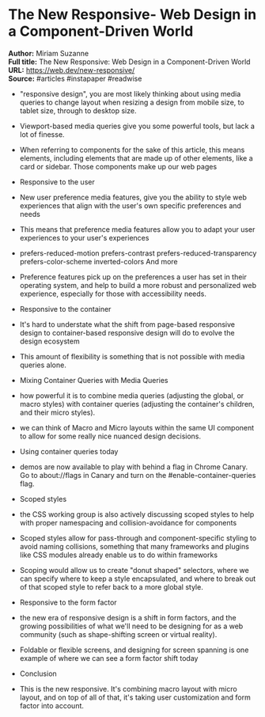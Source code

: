 # The New Responsive- Web Design in a Component-Driven World

**Author:** Miriam Suzanne  
**Full title:** The New Responsive: Web Design in a Component-Driven World  
**URL:** https://web.dev/new-responsive/  
**Source:** #articles #instapaper #readwise

- "responsive design", you are most likely thinking about using media queries to change layout when resizing a design from mobile size, to tablet size, through to desktop size. 
   
- Viewport-based media queries give you some powerful tools, but lack a lot of finesse. 
   
- When referring to components for the sake of this article, this means elements, including elements that are made up of other elements, like a card or sidebar. Those components make up our web pages 
   
- Responsive to the user 
   
- New user preference media features, give you the ability to style web experiences that align with the user's own specific preferences and needs 
   
- This means that preference media features allow you to adapt your user experiences to your user's experiences 
   
- prefers-reduced-motion
  prefers-contrast
  prefers-reduced-transparency
  prefers-color-scheme
  inverted-colors
  And more 
   
- Preference features pick up on the preferences a user has set in their operating system, and help to build a more robust and personalized web experience, especially for those with accessibility needs. 
   
- Responsive to the container 
   
- It's hard to understate what the shift from page-based responsive design to container-based responsive design will do to evolve the design ecosystem 
   
- This amount of flexibility is something that is not possible with media queries alone. 
   
- Mixing Container Queries with Media Queries 
   
- how powerful it is to combine media queries (adjusting the global, or macro styles) with container queries (adjusting the container's children, and their micro styles). 
   
- we can think of Macro and Micro layouts within the same UI component to allow for some really nice nuanced design decisions. 
   
- Using container queries today 
   
- demos are now available to play with behind a flag in Chrome Canary. Go to about://flags in Canary and turn on the #enable-container-queries flag. 
   
- Scoped styles 
   
- the CSS working group is also actively discussing scoped styles to help with proper namespacing and collision-avoidance for components 
   
- Scoped styles allow for pass-through and component-specific styling to avoid naming collisions, something that many frameworks and plugins like CSS modules already enable us to do within frameworks 
   
- Scoping would allow us to create "donut shaped" selectors, where we can specify where to keep a style encapsulated, and where to break out of that scoped style to refer back to a more global style. 
   
- Responsive to the form factor 
   
- the new era of responsive design is a shift in form factors, and the growing possibilities of what we'll need to be designing for as a web community (such as shape-shifting screen or virtual reality). 
   
- Foldable or flexible screens, and designing for screen spanning is one example of where we can see a form factor shift today 
   
- Conclusion 
   
- This is the new responsive.
  It's combining macro layout with micro layout, and on top of all of that, it's taking user customization and form factor into account. 
   
